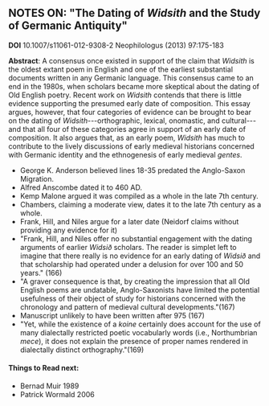 ## NOTES ON: "The Dating of _Widsith_ and the Study of Germanic Antiquity"

**DOI** 10.1007/s11061-012-9308-2
Neophilologus (2013) 97:175-183

**Abstract**: A consensus once existed in support of the claim that _Widsith_ is the oldest extant poem in English and one of the earliest substantial documents written in any Germanic language. This consensus came to an end in the 1980s, when scholars became more skeptical about the dating of Old English poetry. Recent work on _Widsith_ contends that there is little evidence supporting the presumed early date of composition. This essay argues, however, that four categories of evidence can be brought to bear on the dating of _Widsith_---orthographic, lexical, onomastic, and cultural---and that all four of these categories agree in support of an early date of composition. It also argues that, as an early poem, _Widsith_ has much to contribute to the lively discussions of early medieval historians concerned with Germanic identity and the ethnogenesis of early medieval _gentes_.
* George K. Anderson believed lines 18-35 predated the Anglo-Saxon Migration.
* Alfred Anscombe dated it to 460 AD.
* Kemp Malone argued it was compiled as a whole in the late 7th century.
* Chambers, claiming a moderate view, dates it to the late 7th century as a whole. 
* Frank, Hill, and Niles argue for a later date (Neidorf claims without providing any evidence for it)
* "Frank, Hill, and Niles offer no substantial engagement with the dating arguments of earlier _Widsið_ scholars. The reader is simplet left to imagine that there really is no evidence for an early dating of _Widsið_ and that scholarship had operated under a delusion for over 100 and 50 years." (166)
* "A graver consequence is that, by creating the impression that all Old English poems are undatable, Anglo-Saxonists have limited the potential usefulness of their object of study for historians concerned with the chronology and pattern of medieval cultural developments."(167)
* Manuscript unlikely to have been written after 975 (167)
* "Yet, while the existence of a _koine_ certainly does account for the use of many dialectally restricted poetic vocabularly words (i.e., Northumbrian _mece_), it does not explain the presence of proper names rendered in dialectally distinct orthography."(169)

#### Things to Read next:
* Bernad Muir 1989
* Patrick Wormald 2006